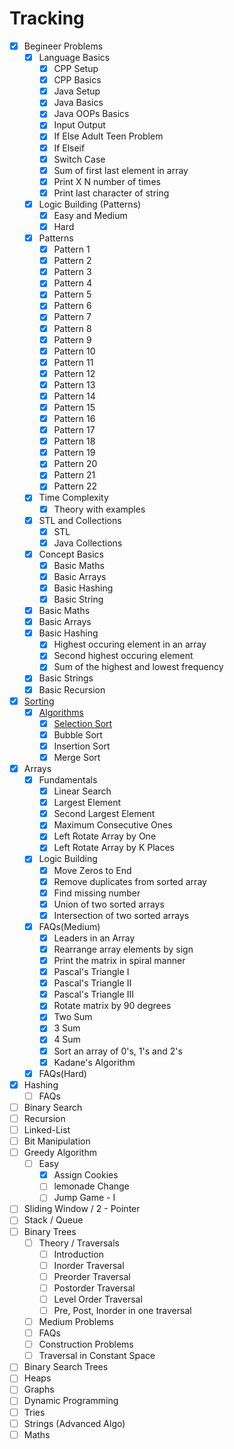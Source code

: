 # Tracking

- [x] Begineer Problems
  - [x] Language Basics
    - [x] CPP Setup
    - [x] CPP Basics
    - [x] Java Setup
    - [x] Java Basics
    - [x] Java OOPs Basics
    - [x] Input Output
    - [x] If Else Adult Teen Problem
    - [x] If Elseif
    - [x] Switch Case
    - [x] Sum of first last element in array
    - [x] Print X N number of times
    - [x] Print last character of string
  - [x] Logic Building (Patterns)
    - [x] Easy and Medium
    - [x] Hard
  - [x] Patterns
    - [x] Pattern 1
    - [x] Pattern 2
    - [x] Pattern 3
    - [x] Pattern 4
    - [x] Pattern 5
    - [x] Pattern 6
    - [x] Pattern 7
    - [x] Pattern 8
    - [x] Pattern 9
    - [x] Pattern 10
    - [x] Pattern 11
    - [x] Pattern 12
    - [x] Pattern 13
    - [x] Pattern 14
    - [x] Pattern 15
    - [x] Pattern 16
    - [x] Pattern 17
    - [x] Pattern 18
    - [x] Pattern 19
    - [x] Pattern 20
    - [x] Pattern 21
    - [x] Pattern 22
  - [x] Time Complexity
    - [x] Theory with examples
  - [x] STL and Collections
    - [x] STL
    - [x] Java Collections
  - [x] Concept Basics
    - [x] Basic Maths
    - [x] Basic Arrays
    - [x] Basic Hashing
    - [x] Basic String
  - [x] Basic Maths
  - [x] Basic Arrays
  - [x] Basic Hashing
    - [x] Highest occuring element in an array
    - [x] Second highest occuring element
    - [x] Sum of the highest and lowest frequency
  - [x] Basic Strings
  - [x] Basic Recursion
- [x] [Sorting](2.%20Sorting/)
  - [x] [Algorithms](2.%20Sorting/Algorithms/)
    - [x] [Selection Sort](2.%20Sorting/Algorithms/SelectionSort.java)
    - [x] Bubble Sort
    - [x] Insertion Sort
    - [x] Merge Sort
- [x] Arrays
  - [x] Fundamentals
    - [x] Linear Search
    - [x] Largest Element
    - [x] Second Largest Element
    - [x] Maximum Consecutive Ones
    - [x] Left Rotate Array by One
    - [x] Left Rotate Array by K Places
  - [x] Logic Building
    - [x] Move Zeros to End
    - [x] Remove duplicates from sorted array
    - [x] Find missing number
    - [x] Union of two sorted arrays
    - [x] Intersection of two sorted arrays
  - [x] FAQs(Medium)
    - [x] Leaders in an Array
    - [x] Rearrange array elements by sign
    - [x] Print the matrix in spiral manner
    - [x] Pascal's Triangle I
    - [x] Pascal's Triangle II
    - [x] Pascal's Triangle III
    - [x] Rotate matrix by 90 degrees
    - [x] Two Sum
    - [x] 3 Sum
    - [x] 4 Sum
    - [x] Sort an array of 0's, 1's and 2's
    - [x] Kadane's Algorithm
  - [x] FAQs(Hard)
- [x] Hashing
  - [ ] FAQs
- [ ] Binary Search
- [ ] Recursion
- [ ] Linked-List
- [ ] Bit Manipulation
- [ ] Greedy Algorithm
  - [ ] Easy
    - [x] Assign Cookies
    - [ ] lemonade Change
    - [ ] Jump Game - I
- [ ] Sliding Window / 2 - Pointer
- [ ] Stack / Queue
- [ ] Binary Trees
  - [ ] Theory / Traversals
    - [ ] Introduction
    - [ ] Inorder Traversal
    - [ ] Preorder Traversal
    - [ ] Postorder Traversal
    - [ ] Level Order Traversal
    - [ ] Pre, Post, Inorder in one traversal
  - [ ] Medium Problems
  - [ ] FAQs
  - [ ] Construction Problems
  - [ ] Traversal in Constant Space
- [ ] Binary Search Trees
- [ ] Heaps
- [ ] Graphs
- [ ] Dynamic Programming
- [ ] Tries
- [ ] Strings (Advanced Algo)
- [ ] Maths
